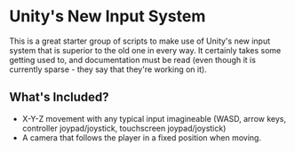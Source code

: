 # Unity's New Input System

This is a great starter group of scripts to make use of Unity's new input
system that is superior to the old one in every way. It certainly takes some
getting used to, and documentation must be read (even though it is currently
sparse - they say that they're working on it). 

## What's Included?

- X-Y-Z movement with any typical input imagineable (WASD, arrow keys,
  controller joypad/joystick, touchscreen joypad/joystick)
- A camera that follows the player in a fixed position when moving.

